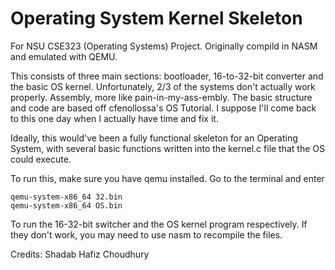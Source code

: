 # Operating System Kernel Skeleton

For NSU CSE323 (Operating Systems) Project. Originally compild in NASM and emulated with QEMU.

This consists of three main sections: bootloader, 16-to-32-bit converter and the basic OS kernel. Unfortunately, 2/3 of the systems don't actually work properly. Assembly, more like pain-in-my-ass-embly. The basic structure and code are based off cfenollossa's OS Tutorial. I suppose I'll come back to this one day when I actually have time and fix it.

Ideally, this would've been a fully functional skeleton for an Operating System, with several basic functions written into the kernel.c file that the OS could execute.

To run this, make sure you have qemu installed. Go to the terminal and enter 

```
qemu-system-x86_64 32.bin
qemu-system-x86_64 OS.bin
```

To run the 16-32-bit switcher and the OS kernel program respectively. If they don't work, you may need to use nasm to recompile the files.

Credits: Shadab Hafiz Choudhury
